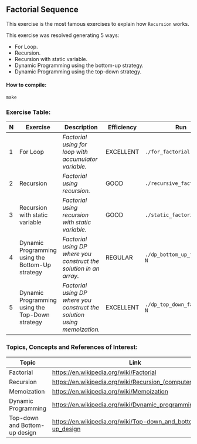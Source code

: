## Factorial Sequence

This exercise is the most famous exercises to explain how `Recursion` works.

This exercise was resolved generating 5 ways:
- For Loop.
- Recursion.
- Recursion with static variable.
- Dynamic Programming using the bottom-up strategy.
- Dynamic Programming using the top-down strategy.

#### How to compile:
```shell
make
```

### Exercise Table:
| N   | Exercise                                         | Description                                                              | Efficiency | Run                           |
|-----|--------------------------------------------------|--------------------------------------------------------------------------|------------|-------------------------------|
| 1   | For Loop                                         | *Factorial using for loop with accumulator variable.*                    | EXCELLENT  | `./for_factorial N`           |
| 2   | Recursion                                        | *Factorial using recursion.*                                             | GOOD       | `./recursive_factorial N`     |
| 3   | Recursion with static variable                   | *Factorial using recursion with static variable.*                        | GOOD       | `./static_factorial N`        |
| 4   | Dynamic Programming using the Bottom-Up strategy | *Factorial using DP where you construct the solution in an array.*       | REGULAR    | `./dp_bottom_up_factorial N`  |
| 5   | Dynamic Programming using the Top-Down strategy  | *Factorial using DP where you construct the solution using memoization.* | EXCELLENT  | `./dp_top_down_factorial N`   |

### Topics, Concepts and References of Interest:
| Topic                         | Link                                                        |
|-------------------------------|-------------------------------------------------------------|
| Factorial                     | https://en.wikipedia.org/wiki/Factorial                     |
| Recursion                     | https://en.wikipedia.org/wiki/Recursion_(computer_science)  |
| Memoization                   | https://en.wikipedia.org/wiki/Memoization                   |
| Dynamic Programming           | https://en.wikipedia.org/wiki/Dynamic_programming           |
| Top-down and Bottom-up design | https://en.wikipedia.org/wiki/Top-down_and_bottom-up_design |
